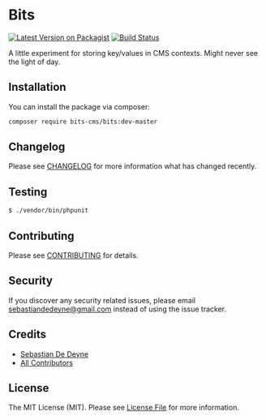 # Bits

[![Latest Version on Packagist](https://img.shields.io/packagist/v/bits-cms/bits.svg?style=flat-square)](https://packagist.org/packages/bits-cms/bits)
[![Build Status](https://img.shields.io/travis/sebastiandedeyne/bits/master.svg?style=flat-square)](https://travis-ci.org/sebastiandedeyne/bits)

A little experiment for storing key/values in CMS contexts. Might never see the light of day.

## Installation

You can install the package via composer:

```bash
composer require bits-cms/bits:dev-master
```

## Changelog

Please see [CHANGELOG](CHANGELOG.md) for more information what has changed recently.

## Testing

``` bash
$ ./vendor/bin/phpunit
```

## Contributing

Please see [CONTRIBUTING](CONTRIBUTING.md) for details.

## Security

If you discover any security related issues, please email sebastiandedeyne@gmail.com instead of using the issue tracker.

## Credits

- [Sebastian De Deyne](https://github.com/sebastiandedeyne)
- [All Contributors](../../contributors)

## License

The MIT License (MIT). Please see [License File](LICENSE.md) for more information.
